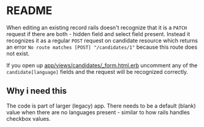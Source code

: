 # README

When editing an existing record rails doesn't recognize that it is a `PATCH` request if there are both - hidden field and select field present. Instead it recognizes it as a regular `POST` request on candidate resource which returns an error `No route matches [POST] "/candidates/1"` because this route does not exist.

If you open up [app/views/candidates/_form.html.erb](https://github.com/lenart/hstore-test/blob/master/app/views/candidates/_form.html.erb) uncomment any of the `candidate[language]` fields and the request will be recognized correctly.

## Why i need this

The code is part of larger (legacy) app. There needs to be a default (blank) value when there are no languages present - similar to how rails handles checkbox values.
